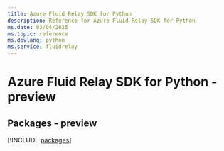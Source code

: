 ```yaml
---
title: Azure Fluid Relay SDK for Python
description: Reference for Azure Fluid Relay SDK for Python
ms.date: 03/04/2025
ms.topic: reference
ms.devlang: python
ms.service: fluidrelay
---
```

# Azure Fluid Relay SDK for Python - preview
## Packages - preview
[!INCLUDE [packages](fluid-relay-index.md)]